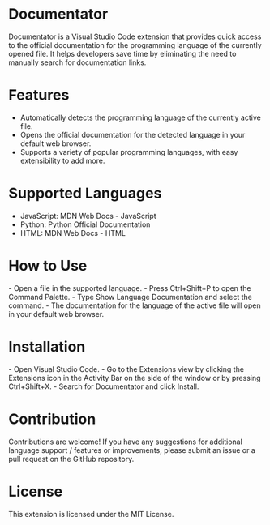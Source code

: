 <h1>Documentator</h1>

Documentator is a Visual Studio Code extension that provides quick access to the official documentation for the programming language of the currently opened file. It helps developers save time by eliminating the need to manually search for documentation links.

<h1>Features</h1>

- Automatically detects the programming language of the currently active file.
- Opens the official documentation for the detected language in your default web browser.
- Supports a variety of popular programming languages, with easy extensibility to add more.

<h1>Supported Languages</h1>

- JavaScript: MDN Web Docs - JavaScript
- Python: Python Official Documentation
- HTML: MDN Web Docs - HTML

<h1>How to Use</h1>
- Open a file in the supported language.
- Press Ctrl+Shift+P to open the Command Palette.
- Type Show Language Documentation and select the command.
- The documentation for the language of the active file will open in your default web browser.

<h1>Installation</h1>
- Open Visual Studio Code.
- Go to the Extensions view by clicking the Extensions icon in the Activity Bar on the side of the window or by pressing Ctrl+Shift+X.
- Search for Documentator and click Install.

<h1>Contribution</h1>
Contributions are welcome! If you have any suggestions for additional language support / features or improvements, please submit an issue or a pull request on the GitHub repository.

<h1>License</h1>
This extension is licensed under the MIT License. 
